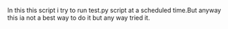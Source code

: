 In this this script i try to run test.py script at a scheduled time.But anyway this ia not a best way to do it but any way tried it.